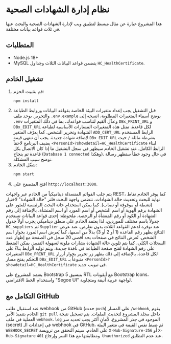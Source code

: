 # نظام إدارة الشهادات الصحية

هذا المشروع عبارة عن مثال مبسط لتطبيق ويب لإدارة الشهادات الصحية والبحث عنها في ثلاث قواعد بيانات مختلفة.

## المتطلبات
- Node.js 18+
- MySQL يتضمن قواعد البيانات الثلاث وجداول `HC_HealthCertificate`.

## تشغيل الخادم
1. قم بتثبيت الحزم:
   ```bash
   npm install
   ```
2. قبل التشغيل يجب إعداد متغيرات البيئة الخاصة بقواعد البيانات وروابط الطباعة والتحرير.
   يوجد ملف `.env.example` يوضح أسماء المتغيرات المطلوبة، انسخه إلى `.env`
   وعدِّل القيم لتناسب قواعدك، بما في ذلك المتغيرات `DBx_PRINT_URL` و `DBx_EDIT_URL`
   لكل قاعدة. تمثل هذه المتغيرات المسارات الأساسية لطباعة الشهادة وتحرير الشخص.
   كما يعرّف المتغير `ADD_CERT_URL` الرابط المستخدم لإضافة شهادة جديدة.
   يجب أن تنتهي قيمة `DBx_EDIT_URL` بشرطة مائلة `/` حيث يضيف البرنامج لاحقاً
   `<PersonId>?showdetail=HC_HealthCertificate` لبناء الرابط الكامل.
   عند تشغيل الخادم سيظهر في سجل التشغيل ما إذا كان الاتصال بكل قاعدة تم بنجاح
   (`Database 1 connected` وهكذا). في حال وجود خطأ ستظهر رسالة توضح سبب المشكلة.
3. شغّل الخادم:
   ```bash
   npm start
   ```
4. افتح المتصفح على `http://localhost:3000`.

يتم جلب القوائم المنسدلة ديناميكياً من الخادم عبر واجهات REST، كما يوفر الخادم نقاط نهاية للبحث وتحديث حالة الشهادات.
تتضمن واجهة البحث فلتر "حالة الشهادة" لاختيار (نشطة أو موقوفة أو نصاب).
كما يمكن استخدام خانة البحث الرئيسية للعثور على الشهادة برقم الهوية أو اسم الشخص أو اسم المورد أو اسم المنشأة، بالإضافة إلى رقم الشهادة أو الكود أو رقم المنشأة أو الرخصة.
ملحوظة: إحدى قواعد البيانات تستخدم جدولاً باسم مختلف للموردين، لذا يعتمد الخادم على منطق ديناميكي يجرب أولاً جدول `HC_suppliers` ثم `Supplier` عند توفره لدعم القواعد الثلاث بدون تعارض.
عند عرض النتائج يظهر رقم القاعدة (1 أو 2 أو 3) بدلاً من اسمها،
كما يُعرض اسم المورد بجوار اسم الشخص.
تُعرض النتائج في صفحات بحد أقصى 20 سجل في الصفحة مع إظهار عدد السجلات الكلي، كما يتم تلوين حالة الشهادة بشارات ملونة لسهولة التمييز.
يمكن الضغط على رقم الشهادة لفتح صفحة الطباعة في نافذة جديدة، ويتم توليد الرابط بناءً على المتغيرات `DBx_PRINT_URL` لكل قاعدة.
بالإضافة إلى ذلك يظهر زر تحرير بجوار أزرار التحكم يفتح مسار `DBx_EDIT_URL` متبوعاً بـ `<PersonId>?showdetail=HC_HealthCertificate` في تبويب جديد.

يعتمد المشروع على Bootstrap 5 بتنسيق RTL مع أيقونات Bootstrap Icons، واستخدام الخط الافتراضي "Segoe UI" لواجهة عربية أنيقة ومتجاوبة.

## التكامل مع GitHub

عند استقبال طلب webhook من GitHub (حدث `push`) على المسار `/webhook`,
يقوم الخادم بتنفيذ الأمر `git pull` داخل مجلد المشروع لتحديث الملفات.
يتم تسجيل نتيجة العملية في ملف `webhook.log` الموجود في جذر المشروع.
لأمانٍ أكثر يجب تحديد سر (secret) في إعدادات الـ webhook في GitHub،
ثم ضبط نفس القيمة في متغير البيئة `WEBHOOK_SECRET` على الخادم.
سيتم التحقق من ترويسة `X-Hub-Signature-256` أو `X-Hub-Signature`
ومطابقتها مع هذا السر وإرجاع `401 Unauthorized` عند عدم التطابق.
